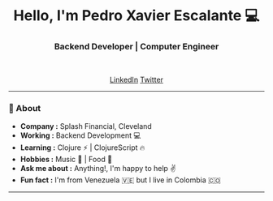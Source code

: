<h1 align="center"> Hello, I'm Pedro Xavier Escalante 💻 </h1>
<h3 align="center">  Backend Developer | Computer Engineer </h3> <br>

<p align="center"> 
<a target="_blank" href="https://www.linkedin.com/in/pedro-xavier-escalante/">LinkedIn</a>
<a target="_blank" href="https://twitter.com/pedreska">Twitter</a>
</p>

---------------------------------------------------------------------------------------------------------------------------------------------------------------------------------
### 🤔 About
-  **Company :** Splash Financial, Cleveland
-  **Working :**  Backend Development :computer: 
-  **Learning :** Clojure ⚡ | ClojureScript :fire:	
-  **Hobbies :** Music 🎵 | Food 🥘
-  **Ask me about :** Anything!, I'm happy to help :v:
-  **Fun fact :** I'm from Venezuela 🇻🇪  but I live in Colombia 🇨🇴 

---------------------------------------------------------------------------------------------------------------------------------------------------------------------------------
